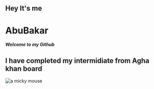 ## Hey It's me 
#    AbuBakar
***Welcome to my Github***
## I have completed my intermidiate from Agha khan board
![a micky mouse](https://images.app.goo.gl/ouZjCPUFkto83eCm7)
